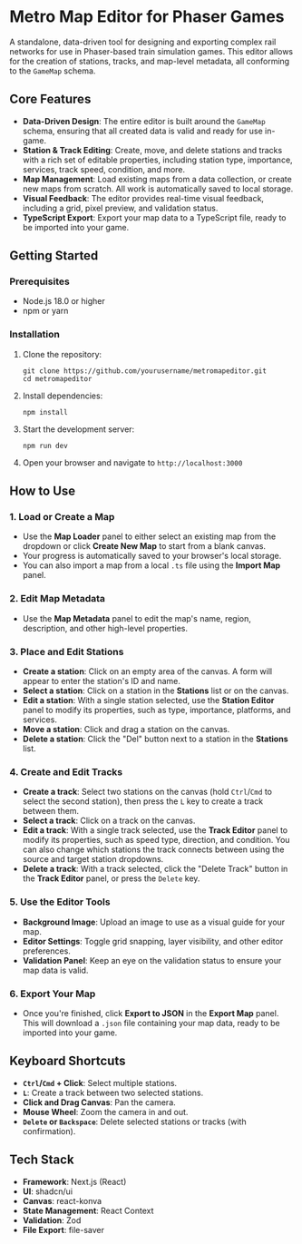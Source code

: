 # Metro Map Editor for Phaser Games

A standalone, data-driven tool for designing and exporting complex rail networks for use in Phaser-based train simulation games. This editor allows for the creation of stations, tracks, and map-level metadata, all conforming to the `GameMap` schema.

## Core Features

- **Data-Driven Design**: The entire editor is built around the `GameMap` schema, ensuring that all created data is valid and ready for use in-game.
- **Station & Track Editing**: Create, move, and delete stations and tracks with a rich set of editable properties, including station type, importance, services, track speed, condition, and more.
- **Map Management**: Load existing maps from a data collection, or create new maps from scratch. All work is automatically saved to local storage.
- **Visual Feedback**: The editor provides real-time visual feedback, including a grid, pixel preview, and validation status.
- **TypeScript Export**: Export your map data to a TypeScript file, ready to be imported into your game.

## Getting Started

### Prerequisites

- Node.js 18.0 or higher
- npm or yarn

### Installation

1. Clone the repository:
   ```
   git clone https://github.com/yourusername/metromapeditor.git
   cd metromapeditor
   ```

2. Install dependencies:
   ```
   npm install
   ```

3. Start the development server:
   ```
   npm run dev
   ```

4. Open your browser and navigate to `http://localhost:3000`

## How to Use

### 1. Load or Create a Map

- Use the **Map Loader** panel to either select an existing map from the dropdown or click **Create New Map** to start from a blank canvas.
- Your progress is automatically saved to your browser's local storage.
- You can also import a map from a local `.ts` file using the **Import Map** panel.

### 2. Edit Map Metadata

- Use the **Map Metadata** panel to edit the map's name, region, description, and other high-level properties.

### 3. Place and Edit Stations

- **Create a station**: Click on an empty area of the canvas. A form will appear to enter the station's ID and name.
- **Select a station**: Click on a station in the **Stations** list or on the canvas.
- **Edit a station**: With a single station selected, use the **Station Editor** panel to modify its properties, such as type, importance, platforms, and services.
- **Move a station**: Click and drag a station on the canvas.
- **Delete a station**: Click the "Del" button next to a station in the **Stations** list.

### 4. Create and Edit Tracks

- **Create a track**: Select two stations on the canvas (hold `Ctrl`/`Cmd` to select the second station), then press the `L` key to create a track between them.
- **Select a track**: Click on a track on the canvas.
- **Edit a track**: With a single track selected, use the **Track Editor** panel to modify its properties, such as speed type, direction, and condition. You can also change which stations the track connects between using the source and target station dropdowns.
- **Delete a track**: With a track selected, click the "Delete Track" button in the **Track Editor** panel, or press the `Delete` key.

### 5. Use the Editor Tools

- **Background Image**: Upload an image to use as a visual guide for your map.
- **Editor Settings**: Toggle grid snapping, layer visibility, and other editor preferences.
- **Validation Panel**: Keep an eye on the validation status to ensure your map data is valid.

### 6. Export Your Map

- Once you're finished, click **Export to JSON** in the **Export Map** panel. This will download a `.json` file containing your map data, ready to be imported into your game.

## Keyboard Shortcuts

- **`Ctrl`/`Cmd` + Click**: Select multiple stations.
- **`L`**: Create a track between two selected stations.
- **Click and Drag Canvas**: Pan the camera.
- **Mouse Wheel**: Zoom the camera in and out.
- **`Delete` or `Backspace`**: Delete selected stations or tracks (with confirmation).

## Tech Stack

- **Framework**: Next.js (React)
- **UI**: shadcn/ui
- **Canvas**: react-konva
- **State Management**: React Context
- **Validation**: Zod
- **File Export**: file-saver
